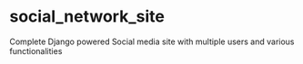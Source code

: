 # social_network_site
Complete Django powered Social media site with multiple users and various functionalities

